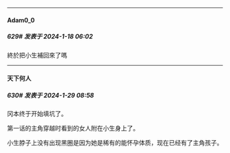 
*****

####  Adam0_0  
##### 629#       发表于 2024-1-18 06:02

終於把小生補回來了嗎

*****

####  天下何人  
##### 630#       发表于 2024-1-29 08:58

冈本终于开始填坑了。

第一话的主角穿越时看到的女人附在小生身上了。

小生脖子上没有出现黑圈是因为她是稀有的能怀孕体质，现在已经有了主角孩子。

